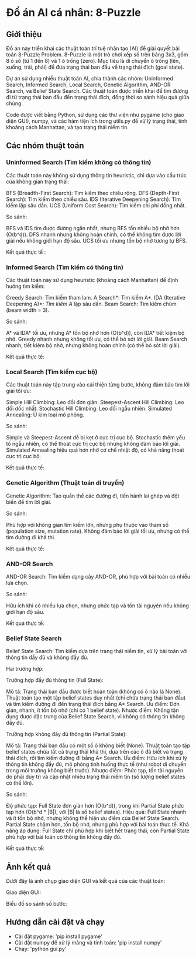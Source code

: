 # Đồ án AI cá nhân: 8-Puzzle

## Giới thiệu

Đồ án này triển khai các thuật toán trí tuệ nhân tạo (AI) để giải quyết bài toán 8-Puzzle Problem. 8-Puzzle là một trò chơi xếp số trên bảng 3x3, gồm 8 ô số (từ 1 đến 8) và 1 ô trống (zero). Mục tiêu là di chuyển ô trống (lên, xuống, trái, phải) để đưa trạng thái ban đầu về trạng thái đích (goal state).

Dự án sử dụng nhiều thuật toán AI, chia thành các nhóm: Uninformed Search, Informed Search, Local Search, Genetic Algorithm, AND-OR Search, và Belief State Search. Các thuật toán được triển khai để tìm đường đi từ trạng thái ban đầu đến trạng thái đích, đồng thời so sánh hiệu quả giữa chúng.

Code được viết bằng Python, sử dụng các thư viện như pygame (cho giao diện GUI), numpy, và các hàm tiện ích trong utils.py để xử lý trạng thái, tính khoảng cách Manhattan, và tạo trạng thái niềm tin.

## Các nhóm thuật toán

### Uninformed Search (Tìm kiếm không có thông tin)

Các thuật toán này không sử dụng thông tin heuristic, chỉ dựa vào cấu trúc của không gian trạng thái:

BFS (Breadth-First Search): Tìm kiếm theo chiều rộng.
DFS (Depth-First Search): Tìm kiếm theo chiều sâu.
IDS (Iterative Deepening Search): Tìm kiếm lặp sâu dần.
UCS (Uniform Cost Search): Tìm kiếm chi phí đồng nhất.

So sánh:

BFS và IDS tìm được đường ngắn nhất, nhưng BFS tốn nhiều bộ nhớ hơn (O(b^d)).
DFS nhanh nhưng không hoàn chỉnh, có thể không tìm được lời giải nếu không giới hạn độ sâu.
UCS tối ưu nhưng tốn bộ nhớ tương tự BFS.

Kết quả thực tế :

### Informed Search (Tìm kiếm có thông tin)

Các thuật toán này sử dụng heuristic (khoảng cách Manhattan) để định hướng tìm kiếm:

Greedy Search: Tìm kiếm tham lam.
A Search*: Tìm kiếm A*.
IDA (Iterative Deepening A)\*_: Tìm kiếm A_ lặp sâu dần.
Beam Search: Tìm kiếm chùm (beam width = 3).

So sánh:

A* và IDA* tối ưu, nhưng A* tốn bộ nhớ hơn (O(b^d)), còn IDA* tiết kiệm bộ nhớ.
Greedy nhanh nhưng không tối ưu, có thể bỏ sót lời giải.
Beam Search nhanh, tiết kiệm bộ nhớ, nhưng không hoàn chỉnh (có thể bỏ sót lời giải).

Kết quả thực tế:

### Local Search (Tìm kiếm cục bộ)

Các thuật toán này tập trung vào cải thiện từng bước, không đảm bảo tìm lời giải tối ưu:

Simple Hill Climbing: Leo đồi đơn giản.
Steepest-Ascent Hill Climbing: Leo đồi dốc nhất.
Stochastic Hill Climbing: Leo đồi ngẫu nhiên.
Simulated Annealing: Ủ kim loại mô phỏng.

So sánh:

Simple và Steepest-Ascent dễ bị kẹt ở cực trị cục bộ.
Stochastic thêm yếu tố ngẫu nhiên, có thể thoát cực trị cục bộ nhưng không đảm bảo lời giải.
Simulated Annealing hiệu quả hơn nhờ cơ chế nhiệt độ, có khả năng thoát cực trị cục bộ.

Kết quả thực tế:

### Genetic Algorithm (Thuật toán di truyền)

Genetic Algorithm: Tạo quần thể các đường đi, tiến hành lai ghép và đột biến để tìm lời giải.

So sánh:

Phù hợp với không gian tìm kiếm lớn, nhưng phụ thuộc vào tham số (population size, mutation rate).
Không đảm bảo lời giải tối ưu, nhưng có thể tìm đường đi khả thi.

Kết quả thực tế:

### AND-OR Search

AND-OR Search: Tìm kiếm dạng cây AND-OR, phù hợp với bài toán có nhiều lựa chọn.

So sánh:

Hữu ích khi có nhiều lựa chọn, nhưng phức tạp và tốn tài nguyên nếu không giới hạn độ sâu.

Kết quả thực tế:

### Belief State Search

Belief State Search: Tìm kiếm dựa trên trạng thái niềm tin, xử lý bài toán với thông tin đầy đủ và không đầy đủ.

Hai trường hợp:

Trường hợp đầy đủ thông tin (Full State):

Mô tả: Trạng thái ban đầu được biết hoàn toàn (không có ô nào là None). Thuật toán tạo một tập belief states duy nhất (chỉ chứa trạng thái ban đầu) và tìm kiếm đường đi đến trạng thái đích bằng A\* Search.
Ưu điểm: Đơn giản, nhanh, ít tốn bộ nhớ (chỉ có 1 belief state).
Nhược điểm: Không tận dụng được đặc trưng của Belief State Search, vì không có thông tin không đầy đủ.

Trường hợp không đầy đủ thông tin (Partial State):

Mô tả: Trạng thái ban đầu có một số ô không biết (None). Thuật toán tạo tập belief states chứa tất cả trạng thái khả thi, dựa trên các ô đã biết và trạng thái đích, rồi tìm kiếm đường đi bằng A\* Search.
Ưu điểm: Hữu ích khi xử lý thông tin không đầy đủ, mô phỏng tình huống thực tế (như robot di chuyển trong môi trường không biết trước).
Nhược điểm: Phức tạp, tốn tài nguyên do phải duy trì và cập nhật nhiều trạng thái niềm tin (số lượng belief states có thể lớn).

So sánh:

Độ phức tạp: Full State đơn giản hơn (O(b^d)), trong khi Partial State phức tạp hơn (O(b^d \* |B|), với |B| là số belief states).
Hiệu quả: Full State nhanh và ít tốn bộ nhớ, nhưng không thể hiện ưu điểm của Belief State Search. Partial State chậm hơn, tốn bộ nhớ, nhưng phù hợp với bài toán thực tế.
Khả năng áp dụng: Full State chỉ phù hợp khi biết hết trạng thái, còn Partial State phù hợp với bài toán có thông tin không đầy đủ.

Kết quả thực tế:

## Ảnh kết quả

Dưới đây là ảnh chụp giao diện GUI và kết quả của các thuật toán:

Giao diện GUI:

Biểu đồ so sánh số bước:

## Hướng dẫn cài đặt và chạy

- Cài đặt pygame: 'pip install pygame'
- Cài đặt numpy để xử lý mảng và tính toán: 'pip install numpy'
- Chạy: 'python gui.py'
